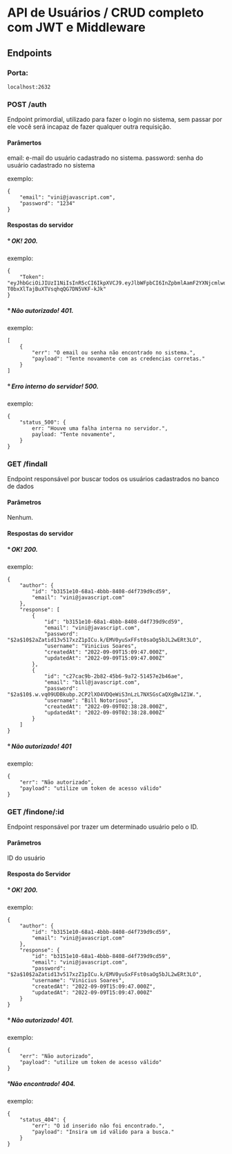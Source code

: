 # API de Usuários / CRUD completo com JWT e Middleware

## Endpoints

### Porta:

```
localhost:2632
```

### POST /auth

Endpoint primordial, utilizado para fazer o login no sistema, sem passar por ele você será incapaz de fazer qualquer outra requisição.

#### Parâmertos

email: e-mail do usuário cadastrado no sistema.
password: senha do usuário cadastrado no sistema

exemplo:

```
{
    "email": "vini@javascript.com",
    "password": "1234"
}
```

#### Respostas do servidor

##### ° OK! 200.

exemplo:

```
{
    "Token": "eyJhbGciOiJIUzI1NiIsInR5cCI6IkpXVCJ9.eyJlbWFpbCI6InZpbmlAamF2YXNjcmlwdC5jb20iLCJpZCI6IjIyMjlmOTVhLTljMTktNDkzOS05NDhjLWRkYmQ2OGZkNTMxMyIsImlhdCI6MTY2MjY3NDU2NSwiZXhwIjoxNjYyODQ3MzY1fQ.mMkk65CWUBT-T0bxXlTajBuXTVsqhqQG7DN5VKF-kJk"
}
```

##### ° Não autorizado! 401.

exemplo:

```
[
    {
        "err": "O email ou senha não encontrado no sistema.",
        "payload": "Tente novamente com as credencias corretas."
    }
]
```

##### ° Erro interno do servidor! 500.

exemplo:

```
{
    "status_500": {
        err: "Houve uma falha interna no servidor.",
        payload: "Tente novamente",
    }
}
```

### GET /findall

Endpoint responsável por buscar todos os usuários cadastrados no banco de dados

#### Parâmetros

Nenhum.

#### Respostas do servidor

##### ° OK! 200.

exemplo:

```
{
    "author": {
        "id": "b3151e10-68a1-4bbb-8408-d4f739d9cd59",
        "email": "vini@javascript.com"
    },
    "response": [
        {
            "id": "b3151e10-68a1-4bbb-8408-d4f739d9cd59",
            "email": "vini@javascript.com",
            "password": "$2a$10$2aZatid13v517xzZ1pICu.k/EMV0yuSxFFst0saOg5bJL2wERt3LO",
            "username": "Vinicius Soares",
            "createdAt": "2022-09-09T15:09:47.000Z",
            "updatedAt": "2022-09-09T15:09:47.000Z"
        },
        {
            "id": "c27cac9b-2b82-45b6-9a72-51457e2b46ae",
            "email": "bill@javascript.com",
            "password": "$2a$10$.w.vq09UDBkubp.2CP2lXO4VDQeWiS3nLzL7NXSGsCaQXgBw1Z1W.",
            "username": "Bill Notorious",
            "createdAt": "2022-09-09T02:38:28.000Z",
            "updatedAt": "2022-09-09T02:38:28.000Z"
        }
    ]
}
```

##### ° Não autorizado! 401

exemplo:

```
{
    "err": "Não autorizado",
    "payload": "utilize um token de acesso válido"
}
```

### GET /findone/:id

Endpoint responsável por trazer um determinado usuário pelo o ID.

#### Parâmetros

ID do usuário

#### Resposta do Servidor

##### ° OK! 200.

exemplo:

```
{
    "author": {
        "id": "b3151e10-68a1-4bbb-8408-d4f739d9cd59",
        "email": "vini@javascript.com"
    },
    "response": {
        "id": "b3151e10-68a1-4bbb-8408-d4f739d9cd59",
        "email": "vini@javascript.com",
        "password": "$2a$10$2aZatid13v517xzZ1pICu.k/EMV0yuSxFFst0saOg5bJL2wERt3LO",
        "username": "Vinicius Soares",
        "createdAt": "2022-09-09T15:09:47.000Z",
        "updatedAt": "2022-09-09T15:09:47.000Z"
    }
}
```

##### ° Não autorizado! 401.

exemplo:

```
{
    "err": "Não autorizado",
    "payload": "utilize um token de acesso válido"
}
```

##### °Não encontrado! 404.

exemplo:

```
{
    "status_404": {
        "err": "O id inserido não foi encontrado.",
        "payload": "Insira um id válido para a busca."
    }
}
```
